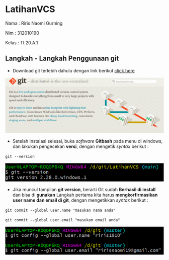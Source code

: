 # LatihanVCS

Nama : Riris Naomi Gurning <br>

Nim : 312010190 <br>

Kelas : TI.20.A.1 <br>

## Langkah - Langkah Penggunaan git

* Download git terlebih dahulu dengan link berikut [click here](https://git-scm.com) <br>

![git-scm.com](foto/git-scm.com.png) <br>

* Setelah instalasi selesai, buka *software* **Gitbash** pada menu di windows, dan lakukan pengecekan **versi**, dengan mengetik *syntax* berikut : <br>

`git --version` <br>

![git-version](foto/git-version.png) <br>

* Jika muncul tampilan **git version**, berarti Git sudah **Berhasil di install** dan bisa di **gunakan** Langkah pertama kita harus **mengkorfirmasikan user name dan email di git**, dengan mengetikkan *syntax* berikut : <br>

`git commit --global user.name "masukan nama anda"` <br>

`git commit --global user.email "masukan email anda"` <br>

![config-global](foto/config-global.png) <br>

